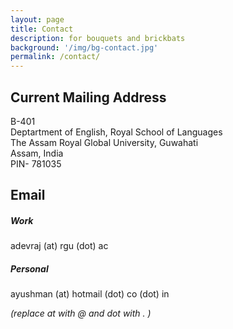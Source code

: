 ```yaml
---
layout: page
title: Contact 
description: for bouquets and brickbats
background: '/img/bg-contact.jpg'
permalink: /contact/
---
```


## Current Mailing Address 

B-401\
Deptartment of English, Royal School of Languages\
The Assam Royal Global University, Guwahati\
Assam, India\
PIN- 781035

## Email  

##### Work
adevraj (at) rgu (dot) ac

##### Personal
ayushman (at) hotmail (dot) co (dot) in

  
*(replace at with @ and dot with . )*
